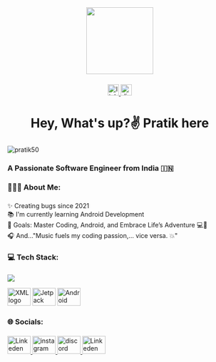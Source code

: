 <div align="center">
  <img height="150" src="https://github.com/pratik50/pratik50/assets/92214381/0d055674-84f0-476c-85d0-a6c97b3f1043"  />

  
</div>

###

<div align="center">
  <a href="https://www.linkedin.com/in/pratik-jadhav-44005a253/" target="_blank">
    <img src="https://img.shields.io/static/v1?message=LinkedIn&logo=linkedin&label=&color=0077B5&logoColor=white&labelColor=&style=for-the-badge" height="25" alt="linkedin logo"  />
  </a>
  <a href="https://discordapp.com/users/1022392296102174740" target="_blank">
    <img src="https://img.shields.io/static/v1?message=Discord&logo=discord&label=&color=7289DA&logoColor=white&labelColor=&style=for-the-badge" height="25" alt="discord logo"  />
  </a>
</div>

###

<h1 align="center"> Hey, What's up?✌️ Pratik here </h1>

###

<p align="left"> <img src="https://komarev.com/ghpvc/?username=pratik50&label=Profile%20views&color=0e75b6&style=flat" alt="pratik50" /> </p>

###

<h3 align="left">A Passionate Software Engineer from India 🇮🇳 </h3>

###

<h3 align="left">🧑🏻‍💻 About Me:</h3>

###

<p align="left">✨ Creating bugs since 2021<br>📚 I'm currently learning Android Development<br>🎯 Goals: Master Coding, Android, and Embrace Life’s Adventure 💻🌟<br>🎧 And..."Music fuels my coding passion,... vice versa. 💥"</p>

###

<h3 align="left">💻 Tech Stack:</h3>

###

<p align="centre">
  <!-- Programming Languages -->
  <a href="https://skillicons.dev">
    <img src="https://skillicons.dev/icons?i=c,cpp,kotlin,materialui,androidstudio,gradle,vscode,ts,js,express,nodejs,html,css,tailwind,aws,firebase,mongodb,postgres,prisma,nginx,redis,githubactions,bash,vim,neovim,git,github,postman&perline=14" />
  </a>

  <div style="display: inline-block;">
    <img src="https://cdn.jsdelivr.net/gh/devicons/devicon@latest/icons/xml/xml-original.svg" height="40" width="52" alt="XML logo"/>
    <img src="https://cdn.jsdelivr.net/gh/devicons/devicon@latest/icons/jetpackcompose/jetpackcompose-original.svg" height="40" width="52" alt="Jetpack Compose logo" />
    <img src="https://cdn.jsdelivr.net/gh/devicons/devicon@latest/icons/android/android-plain.svg" height="40" width="52" alt="Android logo" />
  </div>
  
</p> 




###

<h3 align="left">🌐 Socials:</h3>

###

<div align="left">
  <a href="https://www.linkedin.com/in/pratik-jadhav-44005a253/" target="_blank">
    <img src="https://cdn.jsdelivr.net/gh/devicons/devicon@latest/icons/linkedin/linkedin-original.svg" height="40" width="52" alt="Linkeden logo" />
  </a>
  <a href="https://www.instagram.com/_ppratt__/" target="_blank">
    <img src="https://raw.githubusercontent.com/maurodesouza/profile-readme-generator/master/src/assets/icons/social/instagram/default.svg" width="52" height="40" alt="instagram logo"  />
  </a>
  <a href="https://discordapp.com/users/1022392296102174740" target="_blank">
    <img src="https://raw.githubusercontent.com/maurodesouza/profile-readme-generator/master/src/assets/icons/social/discord/default.svg" width="52" height="40" alt="discord logo"  />
  </a>
  <a href="https://stackoverflow.com/users/20058872/j-pratik99" target="_blank">
    <img src="https://cdn.jsdelivr.net/gh/devicons/devicon@latest/icons/stackoverflow/stackoverflow-original.svg" height="40" width="52" alt="Linkeden logo" />
  </a>
</div>

###

<!-- ![Top Langs](https://github-readme-stats.vercel.app/api/top-langs/?username=pratik50&size_weight=0&count_weight=0.5)-->
<!-- Proudly created with GPRM ( https://gprm.itsvg.in ) -->



